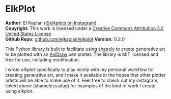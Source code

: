 # ElkPlot

**Author:** El Kaplan ([@elkplots on Instagram](https://www.instagram.com/elkplots/))<br>
**Copyright:** This work is licensed under a [Creative Commons Attribution 3.0 United States License](https://creativecommons.org/licenses/by/3.0/us/)<br>
**Github Repo:** [github.com/ejkaplan/elkplot](https://github.com/ejkaplan/elkplot)
**Version:** 0.2.0

This Python library is built to facilitate using [shapely](https://pypi.org/project/shapely/) to create generative art to be plotted with an [AxiDraw](https://axidraw.com) pen plotter. The library is MIT licensed and free for use, including modification.

I wrote _elkplot_ specifically to play nicely with my personal workflow for creating generative art, and I make it available in the hopes that other plotter artists will be able to make use of it. Feel free to check out my instagram, linked above (shameless plug) for examples of the kind of work I create using _elkplot_.